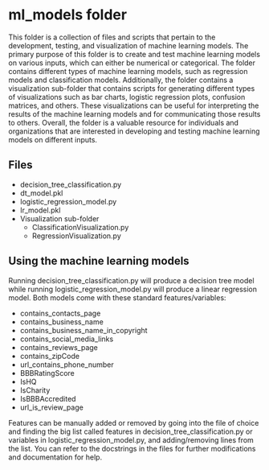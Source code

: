 # ml_models folder
This folder is a collection of files and scripts that pertain to the development, testing, and visualization of machine learning models. 
The primary purpose of this folder is to create and test machine learning models on various inputs, which can either be numerical or categorical. 
The folder contains different types of machine learning models, such as regression models and classification models. Additionally, 
the folder contains a visualization sub-folder that contains scripts for generating different 
types of visualizations such as bar charts, logistic regression plots, confusion matrices, and others. These visualizations can be 
useful for interpreting the results of the machine learning models and for communicating those results to others. Overall, the folder 
is a valuable resource for individuals and organizations that are interested in developing and testing machine learning models on different inputs.

## Files
+ decision_tree_classification.py
+ dt_model.pkl
+ logistic_regression_model.py
+ lr_model.pkl
+ Visualization sub-folder
    + ClassificationVisualization.py
    + RegressionVisualization.py

## Using the machine learning models
Running decision_tree_classification.py will produce a decision tree model while running logistic_regression_model.py will produce a linear regression model. Both models come with these standard features/variables:
+ contains_contacts_page
+ contains_business_name
+ contains_business_name_in_copyright
+ contains_social_media_links
+ contains_reviews_page
+ contains_zipCode
+ url_contains_phone_number
+ BBBRatingScore
+ IsHQ
+ IsCharity
+ IsBBBAccredited
+ url_is_review_page

Features can be manually added or removed by going into the file of choice and finding the big list called features in decision_tree_classification.py or variables in logistic_regression_model.py, and adding/removing lines from the list. You can refer to the docstrings in the files for further modifications and documentation for help.